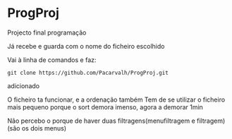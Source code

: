 # ProgProj
Projecto final programação

Já recebe e guarda com o nome do ficheiro escolhido




Vai à linha de comandos e faz: 
```
git clone https://github.com/Pacarvalh/ProgProj.git
```  
adicionado

O ficheiro ta funcionar, e a ordenação também
Tem de se utilizar o ficheiro mais pequeno porque o sort demora imenso, agora a demorar 1min

Não percebo o porque de haver duas filtragens(menufiltragem e filtragem) (são os dois menus)

